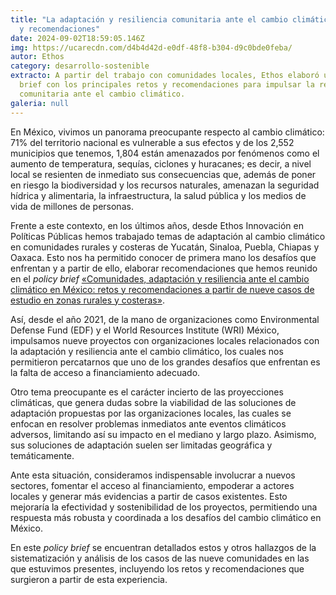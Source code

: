 ```yaml
---
title: "La adaptación y resiliencia comunitaria ante el cambio climático: retos
  y recomendaciones"
date: 2024-09-02T18:59:05.146Z
img: https://ucarecdn.com/d4b4d42d-e0df-48f8-b304-d9c0bde0feba/
autor: Ethos
category: desarrollo-sostenible
extracto: A partir del trabajo con comunidades locales, Ethos elaboró un policy
  brief con los principales retos y recomendaciones para impulsar la resiliencia
  comunitaria ante el cambio climático.
galeria: null
---
```

<!--StartFragment-->

En México, vivimos un panorama preocupante respecto al cambio climático: 71% del territorio nacional es vulnerable a sus efectos y de los 2,552 municipios que tenemos, 1,804 están amenazados por fenómenos como el aumento de temperatura, sequías, ciclones y huracanes; es decir, a nivel local se resienten de inmediato sus consecuencias que, además de poner en riesgo la biodiversidad y los recursos naturales, amenazan la seguridad hídrica y alimentaria, la infraestructura, la salud pública y los medios de vida de millones de personas. 

Frente a este contexto, en los últimos años, desde Ethos Innovación en Políticas Públicas hemos trabajado temas de adaptación al cambio climático en comunidades rurales y costeras de Yucatán, Sinaloa, Puebla, Chiapas y Oaxaca. Esto nos ha permitido conocer de primera mano los desafíos que enfrentan y a partir de ello, elaborar recomendaciones que hemos reunido en el *policy brief* [«Comunidades, adaptación y resiliencia ante el cambio climático en México: retos y recomendaciones a partir de nueve casos de estudio en zonas rurales y costeras»](https://www.ethos.org.mx/desarrollo-sostenible/publicaciones/comunidades_adaptacion_y_resiliencia_ante_el_cambio_climatico_en_mexico_retos_y_recomendaciones_a_partir_de_nueve_casos_de_estudio_en_zonas_rurales_y_costeras).

Así, desde el año 2021, de la mano de organizaciones como Environmental Defense Fund (EDF) y el World Resources Institute (WRI) México, impulsamos nueve proyectos con organizaciones locales relacionados con la adaptación y resiliencia ante el cambio climático, los cuales nos permitieron percatarnos que uno de los grandes desafíos que enfrentan es la falta de acceso a financiamiento adecuado.

Otro tema preocupante es el carácter incierto de las proyecciones climáticas, que genera dudas sobre la viabilidad de las soluciones de adaptación propuestas por las organizaciones locales, las cuales se enfocan en resolver problemas inmediatos ante eventos climáticos adversos, limitando así su impacto en el mediano y largo plazo. Asimismo, sus soluciones de adaptación suelen ser limitadas geográfica y temáticamente.

Ante esta situación, consideramos indispensable involucrar a nuevos sectores, fomentar el acceso al financiamiento, empoderar a actores locales y generar más evidencias a partir de casos existentes. Esto mejoraría la efectividad y sostenibilidad de los proyectos, permitiendo una respuesta más robusta y coordinada a los desafíos del cambio climático en México. 

En este *policy brief* se encuentran detallados estos y otros hallazgos de la sistematización y análisis de los casos de las nueve comunidades en las que estuvimos presentes, incluyendo los retos y recomendaciones que surgieron a partir de esta experiencia.

<!--EndFragment-->